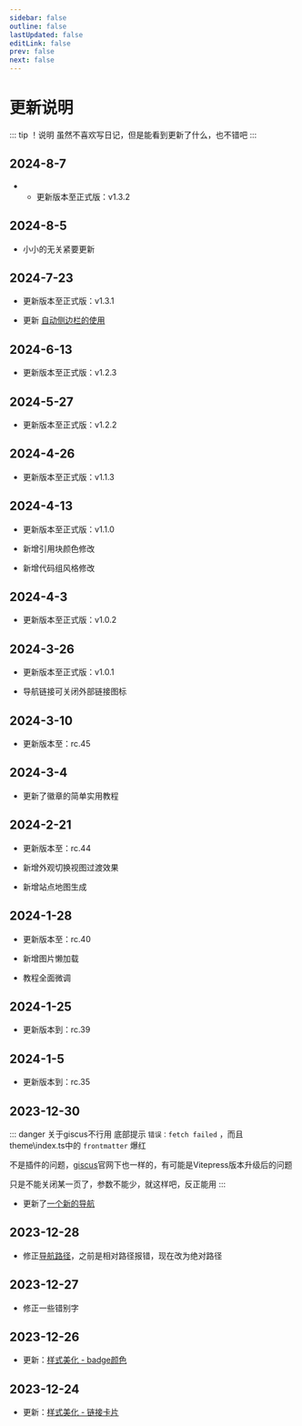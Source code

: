 ```yaml
---
sidebar: false
outline: false
lastUpdated: false
editLink: false
prev: false
next: false
---
```




# 更新说明

::: tip ！说明
虽然不喜欢写日记，但是能看到更新了什么，也不错吧
:::



## 2024-8-7

- - 更新版本至正式版：v1.3.2


## 2024-8-5

- 小小的无关紧要更新

## 2024-7-23

- 更新版本至正式版：v1.3.1


- 更新 [自动侧边栏的使用](./plugin.md#自动侧边栏)


## 2024-6-13

- 更新版本至正式版：v1.2.3



## 2024-5-27

- 更新版本至正式版：v1.2.2

## 2024-4-26

- 更新版本至正式版：v1.1.3



## 2024-4-13

- 更新版本至正式版：v1.1.0

- 新增引用块颜色修改

- 新增代码组风格修改



## 2024-4-3

- 更新版本至正式版：v1.0.2



## 2024-3-26

- 更新版本至正式版：v1.0.1

- 导航链接可关闭外部链接图标

## 2024-3-10

- 更新版本至：rc.45


## 2024-3-4

- 更新了徽章的简单实用教程



## 2024-2-21

- 更新版本至：rc.44

- 新增外观切换视图过渡效果

- 新增站点地图生成



## 2024-1-28

- 更新版本至：rc.40

- 新增图片懒加载

- 教程全面微调


## 2024-1-25

- 更新版本到：rc.39

## 2024-1-5

- 更新版本到：rc.35

## 2023-12-30

::: danger 关于giscus不行用
底部提示 `错误：fetch failed` ，而且theme\index.ts中的 `frontmatter` 爆红

不是插件的问题，[giscus](https://giscus.app/zh-CN)官网下也一样的，有可能是Vitepress版本升级后的问题

只是不能关闭某一页了，参数不能少，就这样吧，反正能用
:::


* 更新了[一个新的导航](./nav/ahua.md)

## 2023-12-28

* 修正[导航路径](./nav/)，之前是相对路径报错，现在改为绝对路径

## 2023-12-27

* 修正一些错别字

## 2023-12-26

* 更新：[样式美化 - badge颜色](./style.md#badge颜色)

## 2023-12-24

* 更新：[样式美化 - 链接卡片](./style.md#链接卡片)

